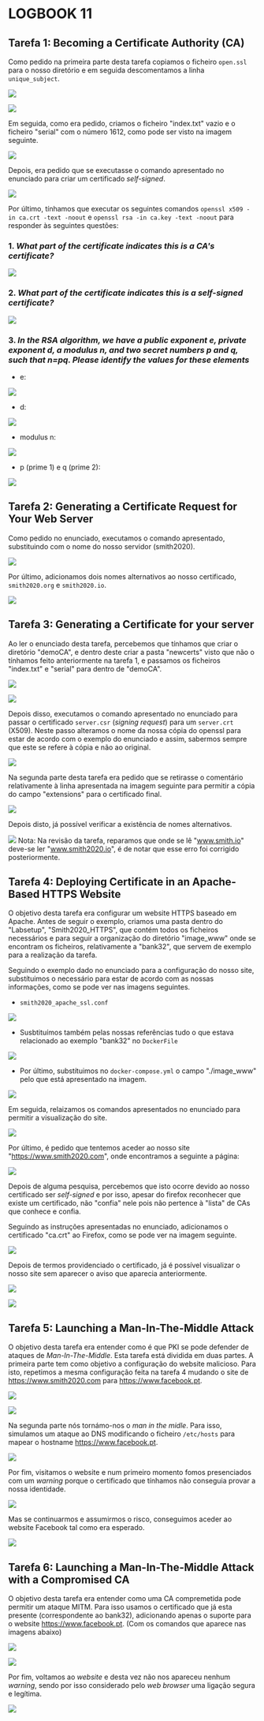 # LOGBOOK 11

## Tarefa 1: Becoming a Certificate Authority (CA)

Como pedido na primeira parte desta tarefa copiamos o ficheiro `open.ssl` para o nosso diretório e em seguida descomentamos a linha `unique_subject`.

![](https://i.imgur.com/k2cdEC2.png)

![](https://i.imgur.com/W5CAmNL.png)


Em seguida, como era pedido, criamos o ficheiro "index.txt" vazio e o ficheiro "serial" com o número 1612, como pode ser visto na imagem seguinte.

![](https://i.imgur.com/A0AWF5u.png)


Depois, era pedido que se executasse o comando apresentado no enunciado para criar um certificado *self-signed*.

![](https://i.imgur.com/aS4GmLr.png)


Por último, tínhamos que executar os seguintes comandos `openssl x509 -in ca.crt -text -noout` e `openssl rsa -in ca.key -text -noout` para responder às seguintes questões:

### 1. *What part of the certificate indicates this is a CA's certificate?*

![](https://i.imgur.com/womEosJ.png)


### 2. *What part of the certificate indicates this is a self-signed certificate?*
![](https://i.imgur.com/10g5ilN.png)

### 3. *In the RSA algorithm, we have a public exponent e, private exponent d, a modulus n, and two secret numbers p and q, such that n=pq. Please identify the values for these elements*
- e:

![](https://i.imgur.com/kxBPluD.png)

- d:

![](https://i.imgur.com/UkLPB34.png)

- modulus n:

![](https://i.imgur.com/CFSgFDU.png)

- p (prime 1) e q (prime 2):

![](https://i.imgur.com/6lrWnAE.png)


## Tarefa 2: Generating a Certificate Request for Your Web Server

Como pedido no enunciado, executamos o comando apresentado, substituindo com o nome do nosso servidor (smith2020).

![](https://i.imgur.com/feaU3AI.png)

Por último, adicionamos dois nomes alternativos ao nosso certificado, `smith2020.org` e `smith2020.io`.

![](https://i.imgur.com/S5lDJGI.png)

## Tarefa 3: Generating a Certificate for your server

Ao ler o enunciado desta tarefa, percebemos que tínhamos que criar o diretório "demoCA", e dentro deste criar a pasta "newcerts" visto que não o tínhamos feito anteriormente na tarefa 1, e passamos os ficheiros "index.txt" e "serial" para dentro de "demoCA". 

![](https://i.imgur.com/LESpFkL.png)

![](https://i.imgur.com/mBcgThw.png)

Depois disso, executamos o comando apresentado no enunciado para passar o certificado `server.csr` (*signing request*) para um `server.crt` (X509). Neste passo alteramos o nome da nossa cópia do openssl para estar de acordo com o exemplo do enunciado e assim, sabermos sempre que este se refere à cópia e não ao original.

![](https://i.imgur.com/x594k61.png)


Na segunda parte desta tarefa era pedido que se retirasse o comentário relativamente à linha apresentada na imagem seguinte para permitir a cópia do campo "extensions" para o certificado final.

![](https://i.imgur.com/WD9xgxh.png)

Depois disto, já possível verificar a existência de nomes alternativos.

![](https://i.imgur.com/3ECd81w.png)
Nota: Na revisão da tarefa, reparamos que onde se lê "www.smith.io" deve-se ler "www.smith2020.io", é de notar que esse erro foi corrigido posteriormente.



## Tarefa 4: Deploying Certificate in an Apache-Based HTTPS Website

O objetivo desta tarefa era configurar um website HTTPS baseado em Apache. Antes de seguir o exemplo, criamos uma pasta dentro do "Labsetup", "Smith2020_HTTPS", que contém todos os ficheiros necessários e para seguir a organização do diretório "image_www" onde se encontram os ficheiros, relativamente a "bank32", que servem de exemplo para a realização da tarefa.

Seguindo o exemplo dado no enunciado para a configuração do nosso site, substítuimos o necessário para estar de acordo com as nossas informações, como se pode ver nas imagens seguintes.

- `smith2020_apache_ssl.conf`

![](https://i.imgur.com/Dzow05c.png)

- Susbtituímos também pelas nossas referências tudo o que estava relacionado ao exemplo "bank32" no `DockerFile`

![](https://i.imgur.com/K8ddZFI.png)

- Por último, substítuimos no `docker-compose.yml` o campo "./image_www" pelo que está apresentado na imagem.

![](https://i.imgur.com/ZHy3KqO.png)


Em seguida, relaizamos os comandos apresentados no enunciado para permitir a visualização do site.

![](https://i.imgur.com/KPxAbiZ.png)


Por último, é pedido que tentemos aceder ao nosso site "https://www.smith2020.com", onde encontramos a seguinte a página:

![](https://i.imgur.com/gzDSEAm.png)

Depois de alguma pesquisa, percebemos que isto ocorre devido ao nosso certificado ser *self-signed* e por isso, apesar do firefox reconhecer que existe um certificado,  não "confia" nele pois não pertence à "lista" de CAs que conhece e confia.

Seguindo as instruções apresentadas no enunciado, adicionamos o certificado "ca.crt" ao Firefox, como se pode ver na imagem seguinte.

![](https://i.imgur.com/QBybEY4.png)

Depois de termos providenciado o certificado, já é possível visualizar o nosso site sem aparecer o aviso que aparecia anteriormente.


![](https://i.imgur.com/r83x3tm.png)

![](https://i.imgur.com/1QoZX07.png)




## Tarefa 5: Launching a Man-In-The-Middle Attack

O objetivo desta tarefa era entender como é que PKI se pode defender de ataques de *Man-In-The-Middle*. Esta tarefa está dividida em duas partes. A primeira parte tem como objetivo a configuração do website malicioso. Para isto, repetimos a mesma configuração feita na tarefa 4 mudando o site de https://www.smith2020.com para https://www.facebook.pt.

![](https://i.imgur.com/FfWo2Dq.png)

![](https://i.imgur.com/itO2vWF.png)

Na segunda parte nós tornámo-nos o *man in the midle*. Para isso, simulamos um ataque ao DNS modificando o ficheiro `/etc/hosts` para mapear o hostname https://www.facebook.pt.

![](https://i.imgur.com/xLE7z0i.png)

Por fim, visitamos o website e num primeiro momento fomos presenciados com um *warning* porque o certificado que tínhamos não conseguia provar a nossa identidade.

![](https://i.imgur.com/kBXYAih.png)

Mas se continuarmos e assumirmos o risco, conseguimos aceder ao website Facebook tal como era esperado.

![](https://i.imgur.com/DW85Vne.png)


## Tarefa 6: Launching a Man-In-The-Middle Attack with a Compromised CA

O objetivo desta tarefa era entender como uma CA compremetida pode permitir um ataque MITM. Para isso usamos o certificado que já esta presente (correspondente ao bank32), adicionando apenas o suporte para o website https://www.facebook.pt. (Com os comandos que aparece nas imagens abaixo)

![](https://i.imgur.com/S1fvb0q.png)

![](https://i.imgur.com/PvdiroO.png)

Por fim, voltamos ao *website* e desta vez não nos apareceu nenhum *warning*, sendo por isso considerado pelo *web browser* uma ligação segura e legítima.

![](https://i.imgur.com/etRHHv5.png)

